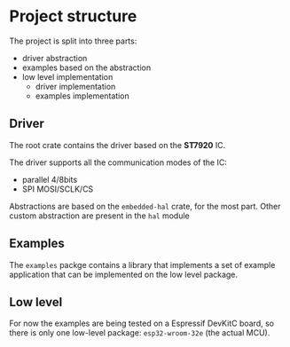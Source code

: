 # Project structure

The project is split into three parts:
- driver abstraction
- examples based on the abstraction
- low level implementation
  - driver implementation
  - examples implementation

## Driver

The root crate contains the driver based on the **ST7920** IC.

The driver supports all the communication modes of the IC:
- parallel 4/8bits
- SPI MOSI/SCLK/CS

Abstractions are based on the `embedded-hal` crate, for the most part.
Other custom abstraction are present in the `hal` module

## Examples

The `examples` packge contains a library that implements a set of example
application that can be implemented on the low level package.

## Low level

For now the examples are being tested on a Espressif DevKitC board, so there
is only one low-level package: `esp32-wroom-32e` (the actual MCU).
